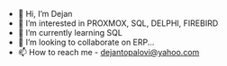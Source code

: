 - 👋 Hi, I’m Dejan
- 👀 I’m interested in PROXMOX, SQL, DELPHI, FIREBIRD
- 🌱 I’m currently learning SQL 
- 💞️ I’m looking to collaborate on ERP...
- 📫 How to reach me - dejantopalovi@yahoo.com
